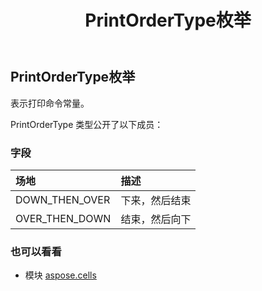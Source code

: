 ﻿---
title: PrintOrderType枚举
second_title: Aspose.Cells for Python via .NET API 参考文献
description:
type: docs
weight: 2390
url: /zh/python-net/aspose.cells/printordertype/
is_root: false
---
## PrintOrderType枚举
表示打印命令常量。



PrintOrderType 类型公开了以下成员：

### 字段
|场地|描述|
| :- | :- |
| DOWN_THEN_OVER |下来，然后结束|
| OVER_THEN_DOWN |结束，然后向下|



### 也可以看看
* 模块 [aspose.cells](..)
